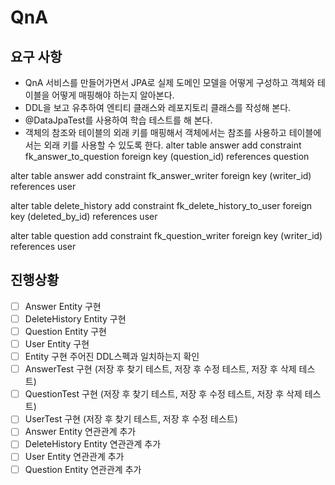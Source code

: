 # QnA
## 요구 사항
* QnA 서비스를 만들어가면서 JPA로 실제 도메인 모델을 어떻게 구성하고 객체와 테이블을 어떻게 매핑해야 하는지 알아본다.
* DDL을 보고 유추하여 엔티티 클래스와 레포지토리 클래스를 작성해 본다.
* @DataJpaTest를 사용하여 학습 테스트를 해 본다.
* 객체의 참조와 테이블의 외래 키를 매핑해서 객체에서는 참조를 사용하고 테이블에서는 외래 키를 사용할 수 있도록 한다.
alter table answer
  add constraint fk_answer_to_question
  foreign key (question_id)
  references question

alter table answer
add constraint fk_answer_writer
foreign key (writer_id)
references user

alter table delete_history
add constraint fk_delete_history_to_user
foreign key (deleted_by_id)
references user

alter table question
add constraint fk_question_writer
foreign key (writer_id)
references user


## 진행상황
- [ ] Answer Entity 구현
- [ ] DeleteHistory Entity 구현
- [ ] Question Entity 구현
- [ ] User Entity 구현
- [ ] Entity 구현 주어진 DDL스펙과 일치하는지 확인
- [ ] AnswerTest 구현 (저장 후 찾기 테스트, 저장 후 수정 테스트, 저장 후 삭제 테스트)
- [ ] QuestionTest 구현 (저장 후 찾기 테스트, 저장 후 수정 테스트, 저장 후 삭제 테스트)
- [ ] UserTest 구현 (저장 후 찾기 테스트, 저장 후 수정 테스트)
- [ ] Answer Entity 연관관계 추가
- [ ] DeleteHistory Entity 연관관계 추가
- [ ] User Entity 연관관계 추가
- [ ] Question Entity 연관관계 추가